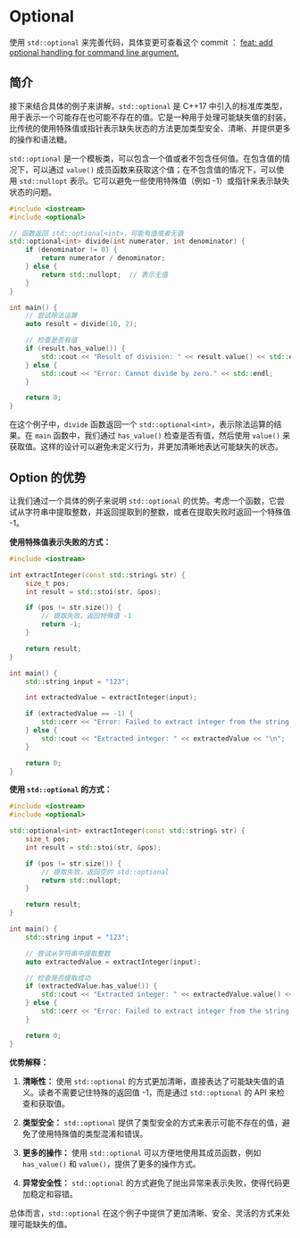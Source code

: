 # Optional

使用 `std::optional` 来完善代码，具体变更可查看这个 commit ： [feat: add optional handling for command line argument.](https://github.com/rainjw/cpprvcc/commit/83c7f73990aec964f50ef29070ee95826ff929de)

## 简介

接下来结合具体的例子来讲解，`std::optional` 是 C++17 中引入的标准库类型，用于表示一个可能存在也可能不存在的值。它是一种用于处理可能缺失值的封装，比传统的使用特殊值或指针表示缺失状态的方法更加类型安全、清晰、并提供更多的操作和语法糖。

`std::optional` 是一个模板类，可以包含一个值或者不包含任何值。在包含值的情况下，可以通过 `value()` 成员函数来获取这个值；在不包含值的情况下，可以使用 `std::nullopt` 表示。它可以避免一些使用特殊值（例如 -1）或指针来表示缺失状态的问题。

```cpp
#include <iostream>
#include <optional>

// 函数返回 std::optional<int>，可能有值或者无值
std::optional<int> divide(int numerator, int denominator) {
    if (denominator != 0) {
        return numerator / denominator;
    } else {
        return std::nullopt;  // 表示无值
    }
}

int main() {
    // 尝试除法运算
    auto result = divide(10, 2);

    // 检查是否有值
    if (result.has_value()) {
        std::cout << "Result of division: " << result.value() << std::endl;
    } else {
        std::cout << "Error: Cannot divide by zero." << std::endl;
    }

    return 0;
}
```

在这个例子中，`divide` 函数返回一个 `std::optional<int>`，表示除法运算的结果。在 `main` 函数中，我们通过 `has_value()` 检查是否有值，然后使用 `value()` 来获取值。这样的设计可以避免未定义行为，并更加清晰地表达可能缺失的状态。

## Option 的优势

让我们通过一个具体的例子来说明 `std::optional` 的优势。考虑一个函数，它尝试从字符串中提取整数，并返回提取到的整数，或者在提取失败时返回一个特殊值 -1。

**使用特殊值表示失败的方式：**

```cpp
#include <iostream>

int extractInteger(const std::string& str) {
    size_t pos;
    int result = std::stoi(str, &pos);

    if (pos != str.size()) {
        // 提取失败，返回特殊值 -1
        return -1;
    }

    return result;
}

int main() {
    std::string input = "123";

    int extractedValue = extractInteger(input);

    if (extractedValue == -1) {
        std::cerr << "Error: Failed to extract integer from the string.\n";
    } else {
        std::cout << "Extracted integer: " << extractedValue << "\n";
    }

    return 0;
}
```

**使用 `std::optional` 的方式：**

```cpp
#include <iostream>
#include <optional>

std::optional<int> extractInteger(const std::string& str) {
    size_t pos;
    int result = std::stoi(str, &pos);

    if (pos != str.size()) {
        // 提取失败，返回空的 std::optional
        return std::nullopt;
    }

    return result;
}

int main() {
    std::string input = "123";

    // 尝试从字符串中提取整数
    auto extractedValue = extractInteger(input);

    // 检查是否提取成功
    if (extractedValue.has_value()) {
        std::cout << "Extracted integer: " << extractedValue.value() << "\n";
    } else {
        std::cerr << "Error: Failed to extract integer from the string.\n";
    }

    return 0;
}
```

**优势解释：**

1. **清晰性：** 使用 `std::optional` 的方式更加清晰，直接表达了可能缺失值的语义。读者不需要记住特殊的返回值 -1，而是通过 `std::optional` 的 API 来检查和获取值。

2. **类型安全：** `std::optional` 提供了类型安全的方式来表示可能不存在的值，避免了使用特殊值的类型混淆和错误。

3. **更多的操作：** 使用 `std::optional` 可以方便地使用其成员函数，例如 `has_value()` 和 `value()`，提供了更多的操作方式。

4. **异常安全性：** `std::optional` 的方式避免了抛出异常来表示失败，使得代码更加稳定和容错。

总体而言，`std::optional` 在这个例子中提供了更加清晰、安全、灵活的方式来处理可能缺失的值。



